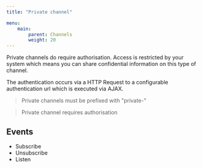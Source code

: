```yaml
---
title: "Private channel"

menu:
    main:
        parent: Channels
        weight: 20
---
```

Private channels do require authorisation. Access is restricted by your system which means you can share confidential information on this type of channel.

The authentication occurs via a HTTP Request to a configurable authentication url which is executed via AJAX.

> Private channels must be prefixed with "private-"

> Private channel requires authorisation

## Events

* Subscribe
* Unsubscribe
* Listen
